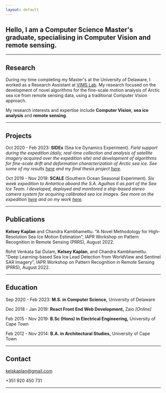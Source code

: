 ```yaml
---
layout: default
---
```


## **Hello**, I am a Computer Science Master's graduate, specialising in Computer Vision and remote sensing.

* * *

## Research
During my time completing my Master's at the University of Delaware, I worked as a Research Assistant at [VIMS Lab](http://vims.cis.udel.edu/). 
My research focused on the development of novel algorithms for the fine-scale motion analysis of Arctic sea ice from remote sensing data, using a traditional Computer Vision approach.

My research interests and expertise include **Computer Vision**, **sea ice analysis** and **remote sensing**.

* * *


## Projects

Oct 2020 - Feb 2023: 
**SIDEx** (Sea Ice Dynamics Experiment). _Field support during the expedition (daily, real-time collection and analysis of satellite imagery acquired over the expedition site) and development of algorithms for fine-scale drift and deformation characterization of Arctic sea ice. See some of my results [here](http://bigdatavision.org/environmenthealth/projects.html) and my final thesis project [here](https://drive.google.com/file/d/1ie40TW9mYXJtuKKIeAVDcHwtCqkOXwJ_/view?usp=sharing)._


Oct 2019 - Nov 2019: 
**SCALE** (Southern Ocean Seasonal Experiment). _Six week expedition to Antartica aboard the S.A. Agulhas II as part of the Sea Ice Team. I developed, deployed and monitored a ship-based stereo camera system for acquiring calibrated sea ice images. See more on the expedition [here](https://scale.org.za/) and on my work [here](https://github.com/kelseykap/kelseykap.github.io/blob/master/thesis.pdf)._

* * *

## Publications

**Kelsey Kaplan** and Chandra Kambhamettu. "A Novel Methodology for High-Resolution Sea Ice Motion Estimation", IAPR Workshop on Pattern Recognition in Remote Sensing (PRRS), August 2022.

Rohit Venkata Sai Dulam, **Kelsey Kaplan**, and Chandra Kambhamettu. "Deep Learning-based Sea Ice Lead Detection from WorldView and Sentinel SAR Imagery", IAPR Workshop on Pattern Recognition in Remote Sensing (PRRS), August 2022.


* * *

## Education

Sep 2020 - Feb 2023: 
**M.S. in Computer Science,** University of Delaware

Dec 2018 - Jan 2019:
**React Front End Web Development,** Zaio _[Online]_          

Feb 2015 - Nov 2019: 
**B.Sc (Hons) in Electrical Engineering,** University of Cape Town
           
Feb 2012 - Nov 2014:
**B.A. in Architectural Studies,** University of Cape Town

* * *

## Contact

kelskaplan@gmail.com

+351 920 450 731


* * *

